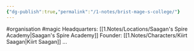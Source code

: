 ```yaml
---
{"dg-publish":true,"permalink":"/1-notes/brist-mage-s-college/"}
---
```


#organisation #magic 
Headquarters: [[1.Notes/Locations/Saagan's Spire Academy\|Saagan's Spire Academy]]
Founder: [[1.Notes/Characters/Kiirt Saagan\|Kiirt Saagan]] ... 
